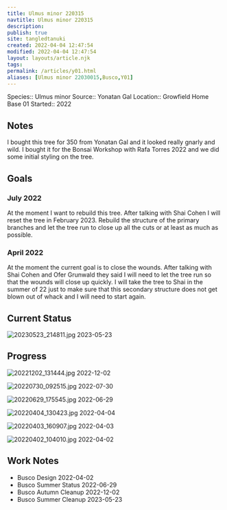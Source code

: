 ```yaml
---
title: Ulmus minor 220315
navtitle: Ulmus minor 220315
description: 
publish: true
site: tangledtanuki
created: 2022-04-04 12:47:54
modified: 2022-04-04 12:47:54
layout: layouts/article.njk
tags: 
permalink: /articles/y01.html
aliases: [Ulmus minor 22030015,Busco,Y01]
---
```


Species:: Ulmus minor
Source:: Yonatan Gal
Location:: Growfield Home Base 01
Started:: 2022
## Notes 

I bought this tree for 350 from Yonatan Gal and it looked really gnarly and wild. I bought it for the Bonsai Workshop with Rafa Torres 2022 and we did some initial styling on the tree. 

## Goals

### July 2022

At the moment I want to rebuild this tree. After talking with Shai Cohen I will reset the tree in February 2023. Rebuild the structure of the primary branches and let the tree run to close up all the cuts or at least as much as possible.

### April 2022

At the moment the current goal is to close the wounds. After talking with Shai Cohen and Ofer Grunwald they said I will need to let the tree run so that the wounds will close up quickly. I will take the tree to Shai in the summer of 22 just to make sure that this secondary structure does not get blown out of whack and I will need to start again.

## Current Status

![20230523_214811.jpg](/img/20230523_214811.jpg)
2023-05-23

## Progress

![20221202_131444.jpg](/img/20221202_131444.jpg)
2022-12-02

![20220730_092515.jpg](/img/20220730_092515.jpg)
2022-07-30

![20220629_175545.jpg](/img/20220629_175545.jpg)
2022-06-29

![20220404_130423.jpg](/img/20220404_130423.jpg)
2022-04-04

![20220403_160907.jpg](/img/20220403_160907.jpg)
2022-04-03

![20220402_104010.jpg](/img/20220402_104010.jpg)
2022-04-02

## Work Notes

- Busco Design 2022-04-02
- Busco Summer Status 2022-06-29
- Busco Autumn Cleanup 2022-12-02
- Busco Summer Cleanup 2023-05-23


